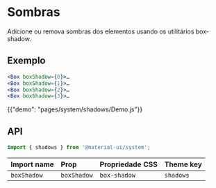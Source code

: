 # Sombras

<p class="description">Adicione ou remova sombras dos elementos usando os utilitários box-shadow.</p>

## Exemplo

```jsx
<Box boxShadow={0}>…
<Box boxShadow={1}>…
<Box boxShadow={2}>…
<Box boxShadow={3}>…
```

{{"demo": "pages/system/shadows/Demo.js"}}

## API

```js
import { shadows } from '@material-ui/system';
```

| Import name | Prop        | Propriedade CSS | Theme key |
|:----------- |:----------- |:--------------- |:--------- |
| `boxShadow` | `boxShadow` | `box-shadow`    | `shadows` |
